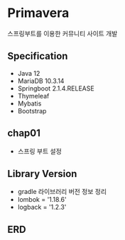 # Primavera
스프링부트를 이용한 커뮤니티 사이트 개발

## Specification
* Java 12
* MariaDB 10.3.14
* Springboot 2.1.4.RELEASE
* Thymeleaf
* Mybatis 
* Bootstrap

## chap01
* 스프링 부트 설정

## Library Version
* gradle 라이브러리 버전 정보 정리
* lombok = '1.18.6'
* logback = '1.2.3'

## ERD
